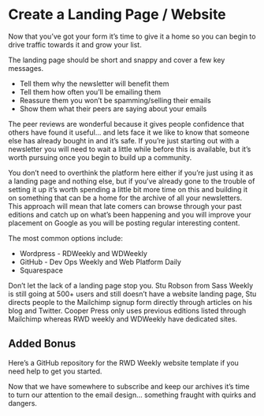 # Create a Landing Page / Website

Now that you’ve got your form it’s time to give it a home so you can begin to drive traffic towards it and grow your list.

The landing page should be short and snappy and cover a few key messages.

* Tell them why the newsletter will benefit them
* Tell them how often you’ll be emailing them
* Reassure them you won’t be spamming/selling their emails
* Show them what their peers are saying about your emails

The peer reviews are wonderful because it gives people confidence that others have found it useful… and lets face it we like to know that someone else has already bought in and it’s safe. If you’re just starting out with a newsletter you will need to wait a little while before this is available, but it’s worth pursuing once you begin to build up a community.

You don’t need to overthink the platform here either if you’re just using it as a landing page and nothing else, but if you’ve already gone to the trouble of setting it up it’s worth spending a little bit more time on this and building it on something that can be a home for the archive of all your newsletters. This approach will mean that late comers can browse through your past editions and catch up on what’s been happening and you will improve your placement on Google as you will be posting regular interesting content.

The most common options include:

* Wordpress - RDWeekly and WDWeekly
* GitHub - Dev Ops Weekly and Web Platform Daily
* Squarespace

Don’t let the lack of a landing page stop you. Stu Robson from Sass Weekly is still going at 500+ users and still doesn’t have a website landing page, Stu directs people to the Mailchimp signup form directly through articles on his blog and Twitter. Cooper Press only uses previous editions listed through Mailchimp whereas RWD weekly and WDWeekly have dedicated sites.

## Added Bonus <a id="added-bonus"></a>

Here’s a GitHub repository for the RWD Weekly website template if you need help to get you started.

Now that we have somewhere to subscribe and keep our archives it’s time to turn our attention to the email design… something fraught with quirks and dangers.

